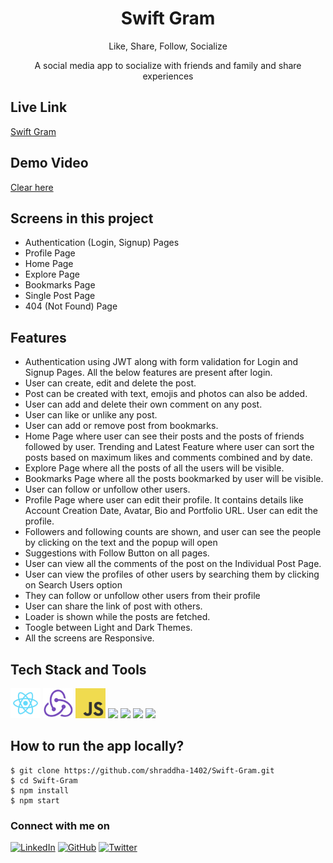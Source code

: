 <div align="center">
  <h1>Swift Gram</h1>
    <p>Like, Share, Follow, Socialize</p>
    <p>A social media app to socialize with friends and family and share experiences </p>
 </div>

## Live Link

[Swift Gram](https://swift-gram.netlify.app/)

## Demo Video

[Clear here](https://youtu.be/atXWjuA73Us)

## Screens in this project

- Authentication (Login, Signup) Pages
- Profile Page
- Home Page
- Explore Page
- Bookmarks Page
- Single Post Page
- 404 (Not Found) Page

## Features

- Authentication using JWT along with form validation for Login and Signup Pages. All the below features are present after login.
- User can create, edit and delete the post.
- Post can be created with text, emojis and photos can also be added.
- User can add and delete their own comment on any post.
- User can like or unlike any post.
- User can add or remove post from bookmarks.
- Home Page where user can see their posts and the posts of friends followed by user. Trending and Latest Feature where user can sort the posts based on maximum likes and comments combined and by date.
- Explore Page where all the posts of all the users will be visible.
- Bookmarks Page where all the posts bookmarked by user will be visible.
- User can follow or unfollow other users.
- Profile Page where user can edit their profile. It contains details like Account Creation Date, Avatar, Bio and Portfolio URL. User can edit the profile.
- Followers and following counts are shown, and user can see the people by clicking on the text and the popup will open
- Suggestions with Follow Button on all pages.
- User can view all the comments of the post on the Individual Post Page.
- User can view the profiles of other users by searching them by clicking on Search Users option
- They can follow or unfollow other users from their profile
- User can share the link of post with others.
- Loader is shown while the posts are fetched.
- Toogle between Light and Dark Themes.
- All the screens are Responsive.

## Tech Stack and Tools

<img src="https://raw.githubusercontent.com/github/explore/80688e429a7d4ef2fca1e82350fe8e3517d3494d/topics/react/react.png" height="48"/>
<img src="https://raw.githubusercontent.com/github/explore/80688e429a7d4ef2fca1e82350fe8e3517d3494d/topics/redux/redux.png" height="48"/> 
<img src="https://raw.githubusercontent.com/github/explore/80688e429a7d4ef2fca1e82350fe8e3517d3494d/topics/javascript/javascript.png" height="48"/> 
<img src="https://camo.githubusercontent.com/306dedb9426f1d93a981d305a0a18164932ece8dca4d5fd820b1d3c36625b218/68747470733a2f2f6d75692e636f6d2f7374617469632f6c6f676f2e737667" height="48"/>
<img src="https://img.icons8.com/color/48/000000/git.png"/> 
<img src="https://seeklogo.com/images/N/netlify-logo-758722CDF4-seeklogo.com.png" height="48">
<img src="https://external-content.duckduckgo.com/iu/?u=https%3A%2F%2Fres.cloudinary.com%2Fdemo%2Fimage%2Fupload%2Fe_shadow%2Fw_400%2Fcloudinary_icon.png&f=1&nofb=1" height="48"/>

## How to run the app locally?

```
$ git clone https://github.com/shraddha-1402/Swift-Gram.git
$ cd Swift-Gram
$ npm install
$ npm start
```

### Connect with me on

[![LinkedIn](https://img.shields.io/badge/LINKEDIN-10?logo=linkedin&color=blue)](https://www.linkedin.com/in/shraddha-1402/)
[![GitHub](https://img.shields.io/badge/GITHUB-10?logo=github&color=black)](https://github.com/shraddha-1402)
[![Twitter](https://img.shields.io/badge/TWITTER-10?logo=twitter&logoColor=white&color=blue)](https://twitter.com/ShraddhaGupta08)
